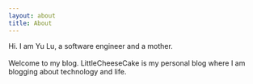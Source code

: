 ```yaml
---
layout: about
title: About
---
```


Hi. I am <span>Yu Lu</span>, a software engineer and a mother.
<br><br>
Welcome to my blog. LittleCheeseCake is my personal blog where I am blogging about technology and life. 